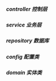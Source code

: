 ##### controller   控制层
##### service      业务层
##### repository   数据库
##### config       配置类
##### domain       实体类